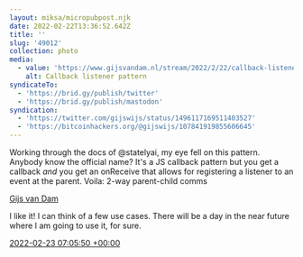 ```yaml
---
layout: miksa/micropubpost.njk
date: 2022-02-22T13:36:52.642Z
title: ''
slug: '49012'
collection: photo
media:
  - value: 'https://www.gijsvandam.nl/stream/2022/2/22/callback-listener.jpg'
    alt: Callback listener pattern
syndicateTo:
  - 'https://brid.gy/publish/twitter'
  - 'https://brid.gy/publish/mastodon'
syndication:
  - 'https://twitter.com/gijswijs/status/1496117169511403527'
  - 'https://bitcoinhackers.org/@gijswijs/107841919855606645'
---
```

Working through the docs of @statelyai, my eye fell on this pattern. Anybody know the official name? It&#39;s a JS callback pattern but you get a callback *and* you get an onReceive that allows for registering a listener to an event at the parent. Voila: 2-way parent-child comms

<div class="u-comment h-cite">
  <a class="u-author h-card" href="/">Gijs van Dam</a>
  <p class="p-content p-name">I like it! I can think of a few use cases. There will be a day in the near future where I am going to use it, for sure.</p>
  <a class="u-url" href="https://www.gijsvandam.nl/reply/2022/02/23-25550/">
    <time class="dt-published" datetime="2022-02-23T07:05:50Z">2022-02-23 07:05:50 +00:00</time>
  </a>
</div>
